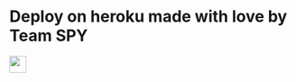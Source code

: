
 
# Deploy on heroku made with love by Team SPY


<a href="https://dashboard.heroku.com/new?template=https://github.com/alreadydea/ankitsrc33)">
     <img height="30px" src="https://img.shields.io/badge/Deploy%20To%20Heroku-blueviolet?style=for-the-badge&logo=heroku">
  </a>
